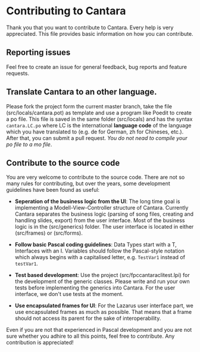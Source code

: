 # Contributing to Cantara

Thank you that you want to contribute to Cantara. Every help is very appreciated. This file provides basic information on how you can contribute.

## Reporting issues

Feel free to create an issue for general feedback, bug reports and feature requests.

## Translate Cantara to an other language.

Please fork the project form the current master branch, take the file (src/locals/cantara.pot) as template and use a program like Poedit to create a po file. This file is saved in the same folder (src/locals) and has the syntax ```cantara.LC.po``` where LC is the international **language code** of the language which you have translated to (e.g. de for German, zh for Chineses, etc.). After that, you can submit a pull request. *You do not nead to compile your po file to a mo file*.

## Contribute to the source code

You are very welcome to contribute to the source code. There are not so many rules for contributing, but over the years, some development guidelines have been found as useful:

- **Seperation of the business logic from the UI**: The long time goal is implementing a Modell-View-Controller structure of Cantara. Currently Cantara separates the business logic (parsing of song files, creating and handling slides, export) from the user interface. Most of the business logic is in the (src/generics) folder. The user interface is located in either (src/frames) or (src/forms).

- **Follow basic Pascal coding guidelines**: Data Types start with a T, Interfaces with an I. Variables should follow the Pascal-style notation which always begins with a capitalised letter, e.g. ```TestVar1``` instead of ```testVar1```.

- **Test based development**: Use the project (src/fpccantaraclitest.lpi) for the development of the generic classes. Please write and run your own tests before implementing the generics into Cantara. For the user interface, we don't use tests at the moment.

- **Use encapsulated frames for UI**: For the Lazarus user interface part, we use encapsulated frames as much as possible. That means that a frame should not access its parent for the sake of interoperability.

Even if you are not that experienced in Pascal development and you are not sure whether you adhire to all this points, feel free to contribute. Any contribution is appreciated!
